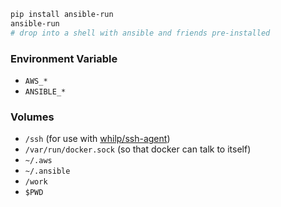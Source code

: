 ```bash
pip install ansible-run
ansible-run
# drop into a shell with ansible and friends pre-installed
```

### Environment Variable

* `AWS_*`
* `ANSIBLE_*`

### Volumes
* `/ssh` (for use with [whilp/ssh-agent](https://github.com/whilp/ssh-agent))
* `/var/run/docker.sock` (so that docker can talk to itself)
* `~/.aws`
* `~/.ansible`
* `/work`
* `$PWD`